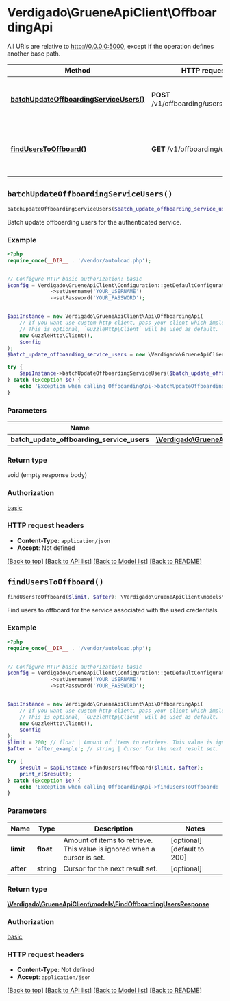 # Verdigado\GrueneApiClient\OffboardingApi

All URIs are relative to http://0.0.0.0:5000, except if the operation defines another base path.

| Method | HTTP request | Description |
| ------------- | ------------- | ------------- |
| [**batchUpdateOffboardingServiceUsers()**](OffboardingApi.md#batchUpdateOffboardingServiceUsers) | **POST** /v1/offboarding/users/self/batch | Batch update offboarding users for the authenticated service. |
| [**findUsersToOffboard()**](OffboardingApi.md#findUsersToOffboard) | **GET** /v1/offboarding/users/self | Find users to offboard for the service associated with the used credentials |


## `batchUpdateOffboardingServiceUsers()`

```php
batchUpdateOffboardingServiceUsers($batch_update_offboarding_service_users)
```

Batch update offboarding users for the authenticated service.

### Example

```php
<?php
require_once(__DIR__ . '/vendor/autoload.php');


// Configure HTTP basic authorization: basic
$config = Verdigado\GrueneApiClient\Configuration::getDefaultConfiguration()
              ->setUsername('YOUR_USERNAME')
              ->setPassword('YOUR_PASSWORD');


$apiInstance = new Verdigado\GrueneApiClient\Api\OffboardingApi(
    // If you want use custom http client, pass your client which implements `GuzzleHttp\ClientInterface`.
    // This is optional, `GuzzleHttp\Client` will be used as default.
    new GuzzleHttp\Client(),
    $config
);
$batch_update_offboarding_service_users = new \Verdigado\GrueneApiClient\models\BatchUpdateOffboardingServiceUsers(); // \Verdigado\GrueneApiClient\models\BatchUpdateOffboardingServiceUsers

try {
    $apiInstance->batchUpdateOffboardingServiceUsers($batch_update_offboarding_service_users);
} catch (Exception $e) {
    echo 'Exception when calling OffboardingApi->batchUpdateOffboardingServiceUsers: ', $e->getMessage(), PHP_EOL;
}
```

### Parameters

| Name | Type | Description  | Notes |
| ------------- | ------------- | ------------- | ------------- |
| **batch_update_offboarding_service_users** | [**\Verdigado\GrueneApiClient\models\BatchUpdateOffboardingServiceUsers**](../Model/BatchUpdateOffboardingServiceUsers.md)|  | |

### Return type

void (empty response body)

### Authorization

[basic](../../README.md#basic)

### HTTP request headers

- **Content-Type**: `application/json`
- **Accept**: Not defined

[[Back to top]](#) [[Back to API list]](../../README.md#endpoints)
[[Back to Model list]](../../README.md#models)
[[Back to README]](../../README.md)

## `findUsersToOffboard()`

```php
findUsersToOffboard($limit, $after): \Verdigado\GrueneApiClient\models\FindOffboardingUsersResponse
```

Find users to offboard for the service associated with the used credentials

### Example

```php
<?php
require_once(__DIR__ . '/vendor/autoload.php');


// Configure HTTP basic authorization: basic
$config = Verdigado\GrueneApiClient\Configuration::getDefaultConfiguration()
              ->setUsername('YOUR_USERNAME')
              ->setPassword('YOUR_PASSWORD');


$apiInstance = new Verdigado\GrueneApiClient\Api\OffboardingApi(
    // If you want use custom http client, pass your client which implements `GuzzleHttp\ClientInterface`.
    // This is optional, `GuzzleHttp\Client` will be used as default.
    new GuzzleHttp\Client(),
    $config
);
$limit = 200; // float | Amount of items to retrieve. This value is ignored when a cursor is set.
$after = 'after_example'; // string | Cursor for the next result set.

try {
    $result = $apiInstance->findUsersToOffboard($limit, $after);
    print_r($result);
} catch (Exception $e) {
    echo 'Exception when calling OffboardingApi->findUsersToOffboard: ', $e->getMessage(), PHP_EOL;
}
```

### Parameters

| Name | Type | Description  | Notes |
| ------------- | ------------- | ------------- | ------------- |
| **limit** | **float**| Amount of items to retrieve. This value is ignored when a cursor is set. | [optional] [default to 200] |
| **after** | **string**| Cursor for the next result set. | [optional] |

### Return type

[**\Verdigado\GrueneApiClient\models\FindOffboardingUsersResponse**](../Model/FindOffboardingUsersResponse.md)

### Authorization

[basic](../../README.md#basic)

### HTTP request headers

- **Content-Type**: Not defined
- **Accept**: `application/json`

[[Back to top]](#) [[Back to API list]](../../README.md#endpoints)
[[Back to Model list]](../../README.md#models)
[[Back to README]](../../README.md)
